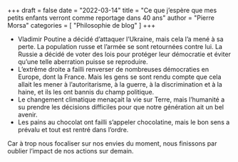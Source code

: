 +++
draft       = false
date        = "2022-03-14"
title       = "Ce que j’espère que mes petits enfants verront comme reportage dans 40 ans"
author      = "Pierre Morsa"
categories  = [ "Philosophie de blog" ]
+++

* Vladimir Poutine a décidé d’attaquer l’Ukraine, mais cela l’a mené à sa perte. La population russe et l’armée se sont retournées contre lui. La Russie a décidé de voter des lois pour protéger leur démocratie et éviter qu’une telle aberration puisse se reproduire.
* L’extrême droite a failli renverser de nombreuses démocraties en Europe, dont la France. Mais les gens se sont rendu compte que cela allait les mener à l’autoritarisme, à la guerre, à la discrimination et à la haine, et ils les ont bannis du champ politique.
* Le changement climatique menaçait la vie sur Terre, mais l’humanité a su prendre les décisions difficiles pour que notre génération ait un bel avenir.
* Les pains au chocolat ont failli s’appeler chocolatine, mais le bon sens a prévalu et tout est rentré dans l’ordre.

Car à trop nous focaliser sur nos envies du moment, nous finissons par oublier l’impact de nos actions sur demain. 